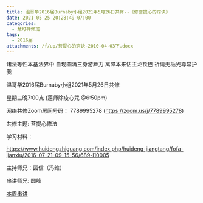 ```yaml
---
title: 温哥华2016届Burnaby小组2021年5月26日共修--《修菩提心的窍诀》
date: 2021-05-25 20:28:49-07:00
categories:
  - 慧灯禅修班
tags:
  - 2016届
attachments: /f/up/菩提心的窍诀-2010-04-03下.docx
---
```

诸法等性本基法界中 自现圆满三身游舞力 离障本来怙主龙钦巴 祈请无垢光尊常护我

温哥华2016届Burnaby小组2021年5月26日共修 

星期三晚7:00点 (莲师除疫心咒 @6:50pm)

网络共修Zoom房间号码： 7789995278 (<https://zoom.us/j/7789995278>)

共修主题: 菩提心修法

学习材料：

<https://www.huidengzhiguang.com/index.php/huideng-jiangtang/fofa-jianxiu/2016-07-21-09-15-56/689-l10005>



主持师兄：圆信（冯维）

串讲师兄: 圆峰

[本周串讲](/f/up/菩提心的窍诀-2010-04-03下.docx)
